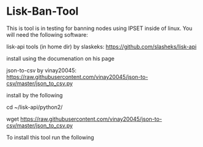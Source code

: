 # Lisk-Ban-Tool

This is tool is in testing for banning nodes using IPSET inside of linux. You will need the following software:

lisk-api tools (in home dir) by slaskeks: https://github.com/slasheks/lisk-api

install using the documenation on his page

json-to-csv by vinay20045: https://raw.githubusercontent.com/vinay20045/json-to-csv/master/json_to_csv.py

install by the following

cd ~/lisk-api/python2/

wget https://raw.githubusercontent.com/vinay20045/json-to-csv/master/json_to_csv.py

To install this tool run the following
